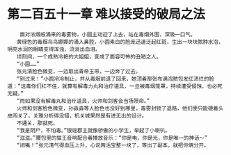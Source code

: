 # 第二百五十一章 难以接受的破局之法
        面对浓烟般涌来的毒雾物，小圆主动迎了上去，站在毒烟外围，深吸一口气。
       黄绿色的毒烟鸟鸟娜娜的涌入鼻腔，小圆素白的脸庞迅速泛起红斑，生出一块块脓肿水泡，明亮水润的眼睛变得浑浊，流淌出血泪。
       顷刻间，一个成熟冷艳的大姐姐，变成了面容可怖的丑陋之人。
       “小圆……”
       张元清脸色微变，一边取出青帝玉带，一边奔了过去。
       “别过来！”小圆冷冷制止，并从毒烟前退了回来，她顶着那张布满泡脓包发红溃烂的脸道：“这毒你们扛不住，就算有解毒力丸和治疗道具，一旦被毒烟笼罩，持续遭受侵蚀，也必死无疑。”
       “而如果没有解毒丸和治疗道具，火师和剑客会当场殒命。”
       火师和剑客脸色微变，孙淼淼等人脸色也没好到哪里，毒雾封锁了退路，他们便只能硬着头皮闯关了，关雅分析得没错，机关城果然是有进无出的设计。
       不通关，那就死。
       “我是阴尸，不怕毒。”银瑶郡主就像骄傲的小学生，举起了小喇叭。
       “滋滋。”腰包里的猫王音响配合着播放音乐：“你是电，你是光，你是唯一的神话～”
       “闭嘴！”张元清气得血压上升，心说两活宝整一块了，等出了副本，就把你俩分开。